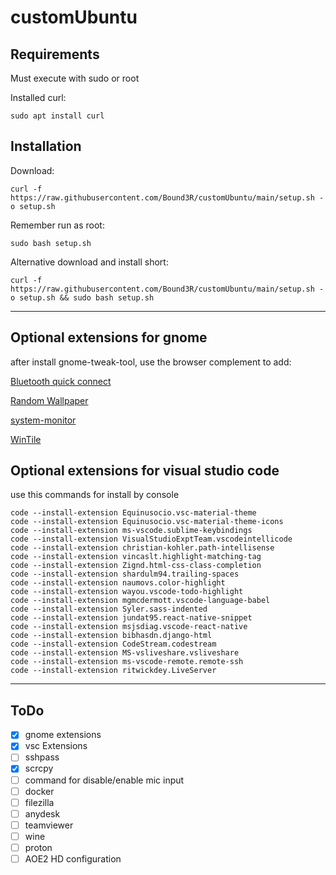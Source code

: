 # customUbuntu
## Requirements
Must execute with sudo or root

Installed curl:
```
sudo apt install curl
```

## Installation

Download:

```
curl -f https://raw.githubusercontent.com/Bound3R/customUbuntu/main/setup.sh -o setup.sh
```

Remember run as root:

```
sudo bash setup.sh
```

Alternative download and install short:
```
curl -f https://raw.githubusercontent.com/Bound3R/customUbuntu/main/setup.sh -o setup.sh && sudo bash setup.sh
```

---

## Optional extensions for gnome
after install gnome-tweak-tool, use the browser complement to add:

[Bluetooth quick connect](https://extensions.gnome.org/extension/1401/bluetooth-quick-connect)

[Random Wallpaper](https://extensions.gnome.org/extension/1040/random-wallpaper)

[system-monitor](https://extensions.gnome.org/extension/120/system-monitor)

[WinTile](https://extensions.gnome.org/extension/1723/wintile-windows-10-window-tiling-for-gnome)


## Optional extensions for visual studio code

use this commands for install by console
```
code --install-extension Equinusocio.vsc-material-theme
code --install-extension Equinusocio.vsc-material-theme-icons
code --install-extension ms-vscode.sublime-keybindings
code --install-extension VisualStudioExptTeam.vscodeintellicode
code --install-extension christian-kohler.path-intellisense
code --install-extension vincaslt.highlight-matching-tag
code --install-extension Zignd.html-css-class-completion
code --install-extension shardulm94.trailing-spaces
code --install-extension naumovs.color-highlight
code --install-extension wayou.vscode-todo-highlight
code --install-extension mgmcdermott.vscode-language-babel
code --install-extension Syler.sass-indented
code --install-extension jundat95.react-native-snippet
code --install-extension msjsdiag.vscode-react-native
code --install-extension bibhasdn.django-html
code --install-extension CodeStream.codestream
code --install-extension MS-vsliveshare.vsliveshare
code --install-extension ms-vscode-remote.remote-ssh
code --install-extension ritwickdey.LiveServer
```

---

## ToDo
- [x] gnome extensions
- [x] vsc Extensions
- [ ] sshpass
- [x] scrcpy
- [ ] command for disable/enable mic input
- [ ] docker
- [ ] filezilla
- [ ] anydesk
- [ ] teamviewer
- [ ] wine
- [ ] proton
- [ ] AOE2 HD configuration
